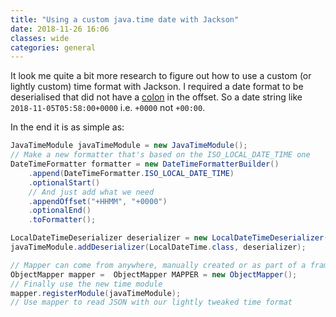 ```yaml
---
title: "Using a custom java.time date with Jackson"
date: 2018-11-26 16:06
classes: wide
categories: general
---
```


It look me quite a bit more research to figure out how to use a custom (or lightly custom) time format with Jackson. I
required a date format to be deserialised that did not have a
[colon](https://stackoverflow.com/questions/46487403/java-8-date-and-time-parse-iso-8601-string-without-colon-in-offset?noredirect=1&lq=1) in the offset. So a date string like
`2018-11-05T05:58:00+0000` i.e. `+0000` not `+00:00`.

In the end it is as simple as:

```java
JavaTimeModule javaTimeModule = new JavaTimeModule();
// Make a new formatter that's based on the ISO_LOCAL_DATE_TIME one
DateTimeFormatter formatter = new DateTimeFormatterBuilder()
    .append(DateTimeFormatter.ISO_LOCAL_DATE_TIME)
    .optionalStart()
    // And just add what we need
    .appendOffset("+HHMM", "+0000")
    .optionalEnd()
    .toFormatter();

LocalDateTimeDeserializer deserializer = new LocalDateTimeDeserializer(formatter);
javaTimeModule.addDeserializer(LocalDateTime.class, deserializer);

// Mapper can come from anywhere, manually created or as part of a framwork
ObjectMapper mapper =  ObjectMapper MAPPER = new ObjectMapper();
// Finally use the new time module
mapper.registerModule(javaTimeModule);
// Use mapper to read JSON with our lightly tweaked time format
```
